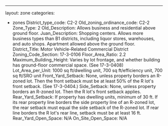 ---
layout: zone
categories: 
  - zones
District_type_code: C2-2
Old_zoning_ordinance_code: C2-2
Zone_Type: 2
Old_Description: Allows business and residential above ground floor.
Juan_Description: Shopping centers. Allows more business types than B1 districts, including liquor stores, warehouses, and auto shops. Apartment allowed above the ground floor.
District_Title: Motor Vehicle-Related Commercial District
Zoning_Code_Section: 17-3-0106
Floor_Area_Ratio: 2.2
Maximum_Building_Height: Varies by lot frontage, and whether building has ground-floor commercial space. (See 17-3-0408)
Lot_Area_per_Unit: 1000 sq ft/dwelling unit, 700 sq ft/efficiency unit, 700 sq ft/SRO unit
Front_Yard_Setback: None, unless property borders an R-zoned lot. Then the front setback must be at least 50% of the R lot's front setback. (See 17-3-0404.)
Side_Setback: None, unless property borders an R-zoned lot. Then the R lot's front setback applies.
Rear_Yard_Setback: If property has dwelling units, minimum of 30 ft. If its rear property line borders the side property line of an R-zoned lot, the rear setback must equal the side setback of the R-zoned lot. If rear line borders the R lot's rear line, setback must be at least 16 ft.
Rear_Yard_Open_Space: N/A
On_Site_Open_Space: N/A
